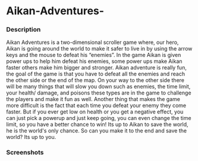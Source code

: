 <h1>Aikan-Adventures-</h1>

<h3>Description</h3>

<p>Aikan Adventures is a two-dimensional scroller game where, our hero, Aikan is going around the world to make it safer to live in by using the arrow keys and the mouse to defeat his “enemies”.  In the game Aikan is given power ups to help him defeat his enemies, some power ups make Aikan faster others make him bigger and stronger. Aikan adventure is really fun, the goal of the game is that you have to defeat all the enemies and reach the other side or the end of the map. On your way to the other side there will be many things that will slow you down such as enemies, the time limit, your health/ damage, and poisons these types are in the game to challenge the players and make it fun as well. Another thing that makes the game more difficult is the fact that each time you defeat your enemy they come faster. But if you ever get low on health or you get a negative effect, you can just pick a powerup and just keep going, you can even change the time limit, so you have a better chance to win! Its up to Aikan to save the world, he is the world's only chance.  So can you make it to the end and save the world? Its up to you.</p>

<h3>Screenshots</h3>
<img scr ="https://github.com/Mzema4818/Aikan-Adventures-/blob/master/To%20the%20Game/images/Aikan%20Adventures%20Picture.png" width ="200px" >
